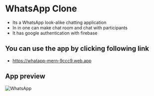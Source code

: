 # WhatsApp Clone

- Its a WhatsApp look-alike chatting application
- In in one can make chat room and chat with participants
- It has google authentication with firebase

## You can use the app by clicking following link

- https://whatapp-mern-9ccc9.web.app

## App preview

![WhatsApp]()
